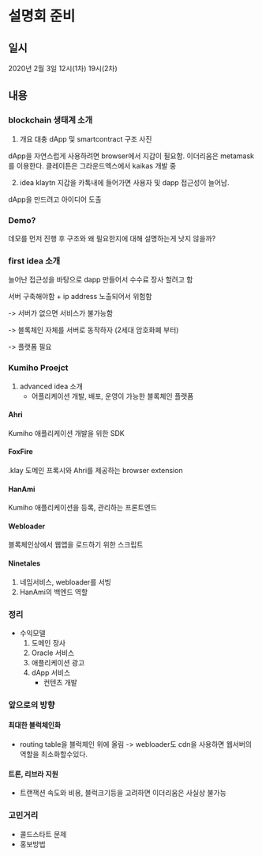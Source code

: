 # 설명회 준비

## 일시
2020년 2월 3일 12시(1차) 19시(2차)

## 내용
### blockchain 생태계 소개
1. 개요
대충 dApp 및 smartcontract 구조 사진

dApp을 자연스럽게 사용하려면 browser에서 지갑이 필요함.
이더리움은 metamask를 이용한다.
클레이튼은 그라운드엑스에서 kaikas 개발 중

2. idea
klaytn 지갑을 카톡내에 들어가면 사용자 및 dapp 접근성이 늘어남.

dApp을 만드려고 아이디어 도출


### Demo?

데모를 먼저 진행 후 구조와 왜 필요한지에 대해 설명하는게 낫지 않을까?

### first idea 소개

늘어난 접근성을 바탕으로 dapp 만들어서 수수료 장사 할려고 함


서버 구축해야함 + ip address 노출되어서 위험함

-> 서버가 없으면 서비스가 불가능함

-> 블록체인 자체를 서버로 동작하자 (2세대 암호화폐 부터)

-> 플랫폼 필요

### Kumiho Proejct
1. advanced idea 소개
    - 어플리케이션 개발, 배포, 운영이 가능한 블록체인 플랫폼
#### Ahri
Kumiho 애플리케이션 개발을 위한 SDK
#### FoxFire
.klay 도메인 프록시와 Ahri를 제공하는 browser extension
#### HanAmi
Kumiho 애플리케이션을 등록, 관리하는 프론트엔드
#### Webloader
블록체인상에서 웹앱을 로드하기 위한 스크립트
#### Ninetales
1. 네임서비스, webloader를 서빙
2. HanAmi의 백엔드 역할

### 정리
* 수익모델
    1. 도메인 장사
    2. Oracle 서비스
    3. 애플리케이션 광고
    4. dApp 서비스
        * 컨텐츠 개발

### 앞으로의 방향
#### 최대한 블럭체인화
- routing table을 블럭체인 위에 올림 -> webloader도 cdn을 사용하면 웹서버의 역할을 최소화할수있다.
#### 트론, 리브라 지원
- 트랜잭션 속도와 비용, 블럭크기등을 고려하면 이더리움은 사실상 불가능

### 고민거리
- 콜드스타트 문제
- 홍보방법
